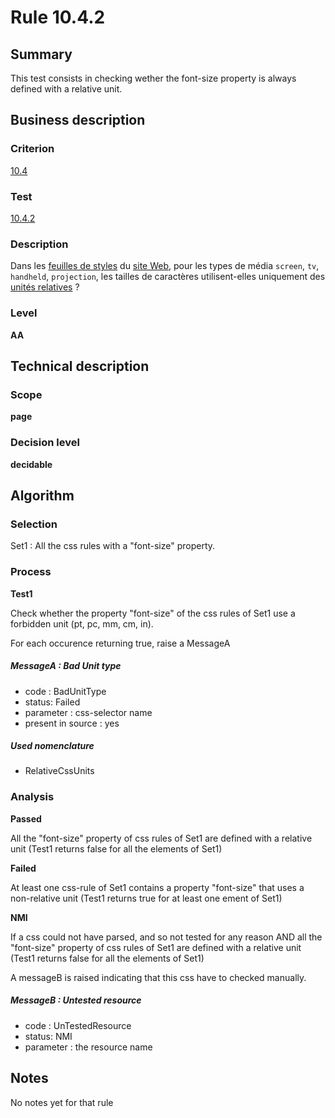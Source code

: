 # Rule 10.4.2
## Summary

This test consists in checking wether the font-size property is always
defined with a relative unit.

## Business description

### Criterion

[10.4](http://references.modernisation.gouv.fr/sites/default/files/RGAA3_RC2-1/referentiel_technique.htm#crit-10-4)

### Test

[10.4.2](http://references.modernisation.gouv.fr/sites/default/files/RGAA3_RC2-1/referentiel_technique.htm#test-10-4-2)

### Description

Dans les <a href="http://references.modernisation.gouv.fr/sites/default/files/RGAA3_RC2-1/glossaire.htm#mFeuilleStyle">feuilles de styles</a> du <a href="http://references.modernisation.gouv.fr/sites/default/files/RGAA3_RC2-1/glossaire.htm#mSiteWeb">site Web</a>, pour les types de m&eacute;dia `screen`, `tv`, `handheld`, `projection`, les tailles de caract&egrave;res utilisent-elles uniquement des <a href="http://references.modernisation.gouv.fr/sites/default/files/RGAA3_RC2-1/glossaire.htm#mTailleCaractere">unit&eacute;s relatives</a> ?

### Level

**AA**

## Technical description

### Scope

**page**

### Decision level

**decidable**

## Algorithm

### Selection

Set1 : All the css rules with a "font-size" property.

### Process

**Test1**

Check whether the property "font-size" of the css rules of Set1 use a
forbidden unit (pt, pc, mm, cm, in).

For each occurence returning true, raise a MessageA

##### MessageA : Bad Unit type

-   code : BadUnitType
-   status: Failed
-   parameter : css-selector name
-   present in source : yes

##### Used nomenclature

-   RelativeCssUnits

### Analysis

**Passed**

All the "font-size" property of css rules of Set1 are defined with a
relative unit (Test1 returns false for all the elements of Set1)

**Failed**

At least one css-rule of Set1 contains a property "font-size" that uses
a non-relative unit (Test1 returns true for at least one ement of Set1)

**NMI**

If a css could not have parsed, and so not tested for any reason AND all
the "font-size" property of css rules of Set1 are defined with a
relative unit (Test1 returns false for all the elements of Set1)

A messageB is raised indicating that this css have to checked manually.

##### MessageB : Untested resource

-   code : UnTestedResource
-   status: NMI
-   parameter : the resource name

## Notes

No notes yet for that rule
